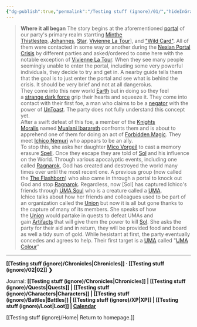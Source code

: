 ```yaml
---
{"dg-publish":true,"permalink":"/Testing stuff (ignore)/01/","hideInGraph":true}
---
```


> **Where it all began**
The story begins at the aforementioned [portal](app://obsidian.md/portal) of our party's primary realm starrting [Minthe Thistlestep](app://obsidian.md/Minthe%20Thistlestep), [Johannes](app://obsidian.md/Johannes), [Star](app://obsidian.md/Star), [Vivienne La Tour](app://obsidian.md/Vivienne%20La%20Tour)], and ["Wild Card"](app://obsidian.md/Card). All of them were contacted in some way or another during the [Nexian Portal Crisis](app://obsidian.md/Nexian%20Portal%20Crisis) by different parties and asked/ordered to come here with the notable exception of [Vivienne La Tour](app://obsidian.md/Vivienne%20La%20Tour). When they see many people seemingly unable to enter the portal, including some very powerful individuals, they decide to try and get in. A nearby guide tells them that the goal is to just enter the portal and see what is behind the crisis. It should be very brief and not at all dangeroius.  
They come into this new world [Earth](app://obsidian.md/Earth) but in doing so they feel a [strange dark force](app://obsidian.md/strange%20dark%20force) grip their hearts and squeeze it. They come into contact with their first foe, a man who claims to be a [negator](app://obsidian.md/negator) with the power of [UnToast](app://obsidian.md/UnToast). The party does not fully understand this concept yet.  
After a swift defeat of this foe, a member of the [Knights Moralis](app://obsidian.md/Knights%20Moralis) named [Mualani Ibarareth](app://obsidian.md/Mualani%20Ibarareth) confronts them and is about to apprehend one of them for doing an act of [Forbidden Magic](app://obsidian.md/Forbidden%20Magic). They meet [Ichico Nemuri](app://obsidian.md/Ichico%20Nemuri) who appears to be an ally.  
To stop this, she asks her daughter [Mico Vorgeil](app://obsidian.md/Mico%20Vorgeil) to cast a memory erasure [Spell](app://obsidian.md/Spell). Once they escape they are told of [Sol](app://obsidian.md/Sol) and his influence on the World. Through various apocalyptic events, including one called [Ragnarok](app://obsidian.md/Ragnarok), God has created and destroyed the world many times over until the most recent one. A previous group (now called the [The Flashborn](app://obsidian.md/The%20Flashborn)) who also came in through a portal to knock out God and stop [Ragnarok](app://obsidian.md/Ragnarok). Regardless, now [Sol] has captured Ichico's friends through [UMA Soul](app://obsidian.md/UMA%20Soul) who is a creature called a [UMA](app://obsidian.md/UMA).  
Ichico talks about how her friends and colleagues used to be part of an organization called the [Union](app://obsidian.md/Union) but now it is all but gone thanks to the capture of many of its members. She speaks of how the [Union](app://obsidian.md/Union) would partake in quests to defeat UMAs and gain [Artifacts](app://obsidian.md/Artifacts) that will give them the power to kill [Sol](app://obsidian.md/Sol). She asks the party for their aid and in return, they will be provided food and board as well a tidy sum of gold. While hesistant at first, the party eventually concedes and agrees to help. Their first target is a [UMA](app://obsidian.md/UMA) called "[UMA Colour](app://obsidian.md/UMA%20Colour)"

---
**[[Testing stuff (ignore)/Chronicles\|Chronicles]] · [[Testing stuff (ignore)/02\|02]]  ❯**

Journal: **[[Testing stuff (ignore)/Chronicles\|Chronicles]] | [[Testing stuff (ignore)/Quests\|Quests]] |  [[Testing stuff (ignore)/Characters\|Characters]] | [[Testing stuff (ignore)/Battles\|Battles]] | [[Testing stuff (ignore)/XP\|XP]] | [[Testing stuff (ignore)/Loot\|Loot]] | [Calendar](https://app.fantasy-calendar.com/calendars/38f9e3f5098bac1f655a4fb4241f35eb)**

[[Testing stuff (ignore)/Home\| Return to homepage.]]
